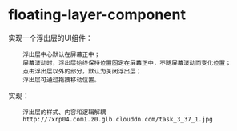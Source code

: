 # floating-layer-component

实现一个浮出层的UI组件：

        浮出层中心默认在屏幕正中；
        屏幕滚动时，浮出层始终保持位置固定在屏幕正中，不随屏幕滚动而变化位置；
        点击浮出层以外的部分，默认为关闭浮出层；
        浮出层可通过拖拽移动位置。
        
实现：

        浮出层的样式、内容和逻辑解耦
        http://7xrp04.com1.z0.glb.clouddn.com/task_3_37_1.jpg
